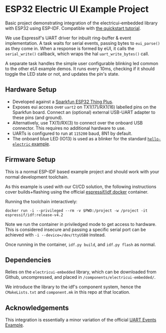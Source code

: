 # ESP32 Electric UI Example Project

Basic project demonstrating integration of the electricui-embedded library with ESP32 using ESP-IDF. Compatible with [the quickstart tutorial](https://electricui.com/docs/quick-start/).

We use Espressif's UART driver for inbuilt ring-buffer & event implementation. A task waits for serial events, passing bytes to `eui_parse()` as they come in. When a response is formed by eUI, it calls the `serial_write()` callback, which wraps the hal `uart_write_bytes()` call.

A separate task handles the simple user configurable blinking led common to the other eUI example demos. It runs every 10ms, checking if it should toggle the LED state or not, and updates the pin's state.

## Hardware Setup

- Developed against a [Sparkfun ESP32 Thing Plus](https://www.sparkfun.com/products/15663).
- Exposes eui access over `uart2` on TX1(17)/RX1(16) labelled pins on the Sparkfun board. Connect an (optional) external USB-UART adapter to these pins (and ground).
- Alternatively, use TX(1)/RX(3) to connect over the onboard USB connector. This requires no additional hardware to use.
- UARTs is configured to run at `115200` baud, 8N1 by default.
- The onboard blue LED (IO13) is used as a blinker for the standard [`hello-electric` example](https://electricui.com/docs/quick-start/ui).

## Firmware Setup

This is a normal ESP-IDF based example project and should work with your normal development toolchain. 

As this example is used with our CI/CD solution, the following instructions cover builds+flashing using the official [espressif/idf docker](https://hub.docker.com/r/espressif/idf/tags) container.

Running the toolchain interactively:

```
docker run -i --privileged --rm -v $PWD:/project -w /project -it espressif/idf:release-v4.2
```

Note we run the container in priviledged mode to get access to hardware. This is considered insecure and passing a specific serial port can be achieved with `-i --device=/dev/ttyUSB0` instead.

Once running in the container, `idf.py build`, and `idf.py flash` as normal.

## Dependencies

Relies on the `electricui-embedded` library, which can be downloaded from Github, uncompressed, and placed in `/components/electricui-embedded/`.

We introduce the library to the idf's component system, hence the `CMakeLists.txt` and `component.mk` in this repo at that location.

## Acknowledgements

This integration is essentially a minor variation of the official [UART Events Example](https://github.com/espressif/esp-idf/tree/master/examples/peripherals/uart/uart_events).